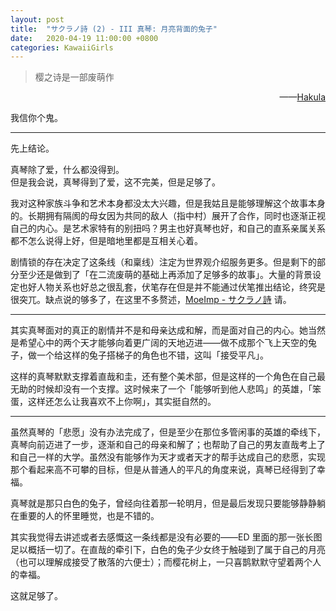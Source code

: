 ```yaml
---
layout: post
title:  "サクラノ詩 (2) - III 真琴: 月亮背面的兔子"
date:   2020-04-19 11:00:00 +0800
categories: KawaiiGirls
---
```


> 樱之诗是一部废萌作

<p align="right">——<a href="https://hakula.xyz">Hakula</a></p>

我信你个鬼。

---
  
先上结论。

真琴除了爱，什么都没得到。  
但是我会说，真琴得到了爱，这不完美，但是足够了。

我对这种家族斗争和艺术本身都没太大兴趣，但是我姑且是能够理解这个故事本身的。长期拥有隔阂的母女因为共同的敌人（指中村）展开了合作，同时也逐渐正视自己的内心。是艺术家特有的别扭吗？男主也好真琴也好，和自己的直系亲属关系都不怎么说得上好，但是暗地里都是互相关心着。

剧情锁的存在决定了这条线（和稟线）注定为世界观介绍服务更多。但是剩下的部分至少还是做到了「在二流废萌的基础上再添加了足够多的故事」。大量的背景设定也好人物关系也好总之很乱套，伏笔存在但是并不能通过伏笔推出结论，终究是很突兀。缺点说的够多了，在这里不多赘述，[MoeImp - サクラノ詩](http://yoro.xyz/impression/avg/sakuuta) 请。

---
  
其实真琴面对的真正的剧情并不是和母亲达成和解，而是面对自己的内心。她当然是希望心中的两个天才能够向着更广阔的天地迈进——做不成那个飞上天空的兔子，做一个给这样的兔子搭梯子的角色也不错，这叫「接受平凡」。

这样的真琴默默支撑着直哉和圭，还有整个美术部，但是这样的一个角色在自己最无助的时候却没有一个支撑。这时候来了一个「能够听到他人悲鸣」的英雄，「笨蛋，这样还怎么让我喜欢不上你啊」，其实挺自然的。

---
  
虽然真琴的「悲愿」没有办法完成了，但是至少在那位多管闲事的英雄的牵线下，真琴向前迈进了一步，逐渐和自己的母亲和解了；也帮助了自己的男友直哉考上了和自己一样的大学。虽然没有能够作为天才或者天才的帮手达成自己的悲愿，实现那个看起来高不可攀的目标，但是从普通人的平凡的角度来说，真琴已经得到了幸福。

真琴就是那只白色的兔子，曾经向往着那一轮明月，但是最后发现只要能够静静躺在重要的人的怀里睡觉，也是不错的。

其实我觉得去讲述或者去感慨这一条线都是没有必要的——ED 里面的那一张长图足以概括一切了。在直哉的牵引下，白色的兔子少女终于触碰到了属于自己的月亮（也可以理解成接受了散落的六便士）；而樱花树上，一只喜鹊默默守望着两个人的幸福。

这就足够了。
